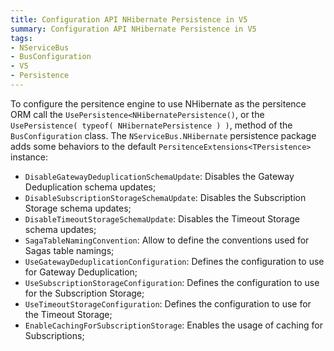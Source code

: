 ```yaml
---
title: Configuration API NHibernate Persistence in V5
summary: Configuration API NHibernate Persistence in V5
tags:
- NServiceBus
- BusConfiguration
- V5
- Persistence
---
```


To configure the persitence engine to use NHibernate as the persitence ORM call the `UsePersistence<NHibernatePersistence()`, or the `UsePersistence( typeof( NHibernatePersistence ) )`, method of the `BusConfiguration` class. The `NServiceBus.NHibernate` persistence package adds some behaviors to the default `PersitenceExtensions<TPersistence>` instance:

* `DisableGatewayDeduplicationSchemaUpdate`: Disables the Gateway Deduplication schema updates;
* `DisableSubscriptionStorageSchemaUpdate`: Disables the Subscription Storage schema updates;
* `DisableTimeoutStorageSchemaUpdate`: Disables the Timeout Storage schema updates;
* `SagaTableNamingConvention`: Allow to define the conventions used for Sagas table namings;
* `UseGatewayDeduplicationConfiguration`: Defines the configuration to use for Gateway Deduplication;
* `UseSubscriptionStorageConfiguration`: Defines the configuration to use for the Subscription Storage;
* `UseTimeoutStorageConfiguration`: Defines the configuration to use for the Timeout Storage;
* `EnableCachingForSubscriptionStorage`: Enables the usage of caching for Subscriptions;